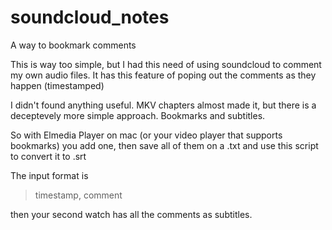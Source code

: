 # soundcloud_notes

A way to bookmark comments

This is way too simple, but I had this need of using soundcloud to comment my own audio files. It has this feature of poping out the comments as they happen (timestamped) 

I didn't found anything useful. MKV chapters almost made it, but there is a deceptevely more simple approach. Bookmarks and subtitles. 

So with Elmedia Player on mac (or your video player that supports bookmarks) you add one, then save all of them on a .txt and use this script to convert it to .srt

The input format is

>timestamp, comment

then your second watch has all the comments as subtitles. 
